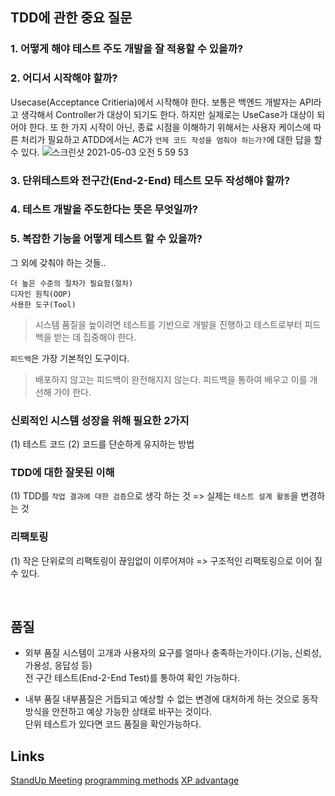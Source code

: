 ## TDD에 관한 중요 질문


### 1. 어떻게 해야 테스트 주도 개발을 잘 적용할 수 있을까?


### 2. 어디서 시작해야 할까?
Usecase(Acceptance Critieria)에서 시작해야 한다. 보통은 백엔드 개발자는 API라고 생각해서 Controller가 대상이 되기도 한다. 하지만 실제로는 UseCase가 대상이 되어야 한다.
또 한 가지 시작이 아닌, 종료 시점을 이해하기 위해서는 사용자 케이스에 따른 처리가 필요하고 ATDD에서는 AC가 `언제 코드 작성을 멈춰야 하는가?`에 대한 답을 할 수 있다. 
![스크린샷 2021-05-03 오전 5 59 53](https://user-images.githubusercontent.com/10345220/116827601-cf0bb700-abd4-11eb-8c92-8c8e0923efd7.png)



### 3. 단위테스트와 전구간(End-2-End) 테스트 모두 작성해야 할까?

### 4. 테스트 개발을 주도한다는 뜻은 무엇일까?

### 5. 복잡한 기능을 어떻게 테스트 할 수 있을까?



그 외에 갖춰야 하는 것들..
```
더 높은 수준의 절차가 필요함(절차)
디자인 원칙(OOP)
사용한 도구(Tool)
```

> 시스템 품질을 높이려면 테스트를 기반으로 개발을 진행하고 테스트로부터 피드백을 받는 데 집중해야 한다.

`피드백`은 가장 기본적인 도구이다.
> 배포하지 않고는 피드백이 완전해지지 않는다. 피드백을 통하여 배우고 이를 개선해 가야 한다.


### 신뢰적인 시스템 성장을 위해 필요한 2가지

(1) 테스트 코드
(2) 코드를 단순하게 유지하는 방법


### TDD에 대한 잘못된 이해

(1) TDD를 `작업 결과에 대한 검증`으로 생각 하는 것 => 실제는 `테스트 설계 활동`을 변경하는 것

### 리팩토링

(1) 작은 단위로의 리팩토링이 끊임없이 이루어져야 => 구조적인 리팩토링으로 이어 질 수 있다.

<br/>

## 품질

- 외부 품질
시스템이 고개과 사용자의 요구를 얼마나 충족하는가이다.(기능, 신뢰성, 가용성, 응답성 등) <br/>
전 구간 테스트(End-2-End Test)를 통하여 확인 가능하다. 


- 내부 품질
내부품질은 거듭되고 예상할 수 없는 변경에 대처하게 하는 것으로 동작방식을 안전하고 예상 가능한 상태로 바꾸는 것이다. <br/>
단위 테스트가 있다면 코드 품질을 확인가능하다.


## Links
[StandUp Meeting](https://martinfowler.com/articles/itsNotJustStandingUp.html)
[programming methods](https://medium.com/@filzahafidzahf5/sdlc-waterfall-agile-extreme-programming-methods-88eda4de6858)
[XP advantage](https://www.altexsoft.com/blog/business/extreme-programming-values-principles-and-practices/)
